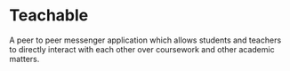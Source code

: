 # Teachable
A peer to peer messenger application which allows students and teachers to directly interact with each other over coursework and other academic matters. 
